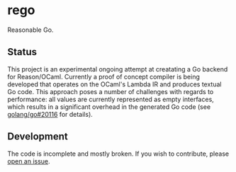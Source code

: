 # rego

Reasonable Go.

## Status

This project is an experimental ongoing attempt at creatating a Go backend for
Reason/OCaml. Currently a proof of concept compiler is being developed that
operates on the OCaml's Lambda IR and produces textual Go code. This approach
poses a number of challenges with regards to performance: all values are
currently represented as empty interfaces, which results in a significant
overhead in the generated Go code (see [golang/go#20116](https://github.com/golang/go/issues/20116)
for details).


## Development

The code is incomplete and mostly broken. If you wish to contribute, please [open an issue](https://github.com/rizo/rego/issues).


